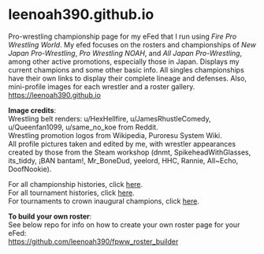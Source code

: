 # leenoah390.github.io

Pro-wrestling championship page for my eFed that I run using *Fire Pro Wrestling World*. My efed focuses on the rosters and championships of *New Japan Pro-Wrestling*, *Pro Wrestling NOAH*, and *All Japan Pro-Wrestling*, among other active promotions, especially those in Japan. Displays my current champions and some other basic info. All singles championships have their own links to display their complete lineage and defenses. Also, mini-profile images for each wrestler and a roster gallery.\
https://leenoah390.github.io

**Image credits**:\
Wrestling belt renders: u/HexHellfire, u/JamesRhustleComedy,  u/Queenfan1099, u/same_no_koe from Reddit.\
Wrestling promotion logos from Wikipedia, Puroresu System Wiki.\
All profile pictures taken and edited by me, with wrestler appearances created by those from the Steam workshop (dnmt, SpikeheadWithGlasses, its_tiddy, ¡BAN bantam!, Mr_BoneDud, yeelord, HHC, Rannie, All~Echo, DoofNookie).

For all championship histories, click [here](https://docs.google.com/spreadsheets/d/1EfaLug5oRRepTqgZE5sWtbm-epf1QczVxaRCCQ85QdY/edit?usp=drive_link). \
For all tournament histories, click [here](https://docs.google.com/spreadsheets/d/1v5byVOPvPefdyvNF4T-i8QjOpjb0xqMBjWiSEcpfBYk/edit?usp=drive_link). \
For tournaments to crown inaugural champions, click [here](https://docs.google.com/spreadsheets/d/1EfaLug5oRRepTqgZE5sWtbm-epf1QczVxaRCCQ85QdY/edit?usp=drive_link).

**To build your own roster**:\
See below repo for info on how to create your own roster page for your eFed:\
https://github.com/leenoah390/fpww_roster_builder
